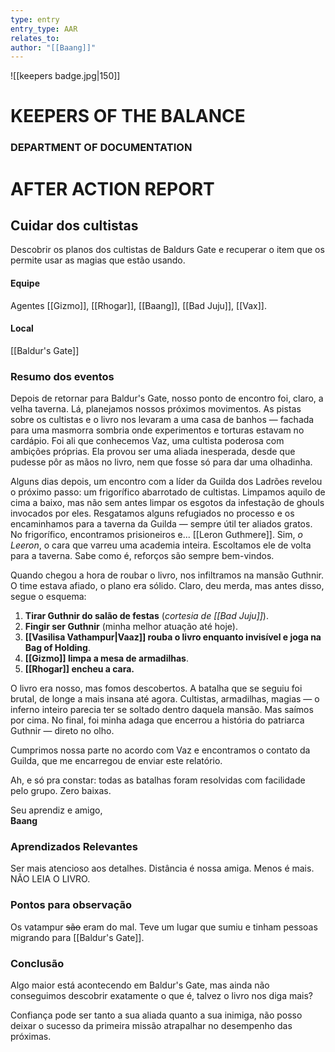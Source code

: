 ```yaml
---
type: entry
entry_type: AAR
relates_to:
author: "[[Baang]]"
---
```

![[keepers badge.jpg|150]]
# KEEPERS OF THE BALANCE 
### DEPARTMENT OF DOCUMENTATION
# AFTER ACTION REPORT

## Cuidar dos cultistas
Descobrir os planos dos cultistas de Baldurs Gate e recuperar o item que os permite usar as magias que estão usando. 
#### Equipe
Agentes [[Gizmo]], [[Rhogar]], [[Baang]], [[Bad Juju]], [[Vax]].
#### Local
[[Baldur's Gate]]
### Resumo dos eventos

Depois de retornar para Baldur's Gate, nosso ponto de encontro foi, claro, a velha taverna. Lá, planejamos nossos próximos movimentos. As pistas sobre os cultistas e o livro nos levaram a uma casa de banhos — fachada para uma masmorra sombria onde experimentos e torturas estavam no cardápio. Foi ali que conhecemos Vaz, uma cultista poderosa com ambições próprias. Ela provou ser uma aliada inesperada, desde que pudesse pôr as mãos no livro, nem que fosse só para dar uma olhadinha.

Alguns dias depois, um encontro com a líder da Guilda dos Ladrões revelou o próximo passo: um frigorífico abarrotado de cultistas. Limpamos aquilo de cima a baixo, mas não sem antes limpar os esgotos da infestação de ghouls invocados por eles. Resgatamos alguns refugiados no processo e os encaminhamos para a taverna da Guilda — sempre útil ter aliados gratos. No frigorífico, encontramos prisioneiros e... [[Leron Guthmere]]. Sim, _o Leeron_, o cara que varreu uma academia inteira. Escoltamos ele de volta para a taverna. Sabe como é, reforços são sempre bem-vindos.

Quando chegou a hora de roubar o livro, nos infiltramos na mansão Guthnir. O time estava afiado, o plano era sólido. Claro, deu merda, mas antes disso, segue o esquema:

1. **Tirar Guthnir do salão de festas** (_cortesia de [[Bad Juju]]_).
2. **Fingir ser Guthnir** (minha melhor atuação até hoje).
3. **[[Vasilisa Vathampur|Vaaz]] rouba o livro enquanto invisível e joga na Bag of Holding**.
4. **[[Gizmo]] limpa a mesa de armadilhas**.
5. **[[Rhogar]] encheu a cara.**

O livro era nosso, mas fomos descobertos. A batalha que se seguiu foi brutal, de longe a mais insana até agora. Cultistas, armadilhas, magias — o inferno inteiro parecia ter se soltado dentro daquela mansão. Mas saímos por cima. No final, foi minha adaga que encerrou a história do patriarca Guthnir — direto no olho.

Cumprimos nossa parte no acordo com Vaz e encontramos o contato da Guilda, que me encarregou de enviar este relatório.

Ah, e só pra constar: todas as batalhas foram resolvidas com facilidade pelo grupo. Zero baixas.

Seu aprendiz e amigo,  
**Baang**

### Aprendizados Relevantes
Ser mais atencioso aos detalhes. 
Distância é nossa amiga.
Menos é mais.
NÃO LEIA O LIVRO.

### Pontos para observação
Os vatampur ~~são~~ eram do mal. Teve um lugar que sumiu e tinham pessoas migrando para [[Baldur's Gate]].

### Conclusão
Algo maior está acontecendo em Baldur's Gate, mas ainda não conseguimos descobrir exatamente o que é, talvez o livro nos diga mais?

Confiança pode ser tanto a sua aliada quanto a sua inimiga, não posso deixar o sucesso da primeira missão atrapalhar no desempenho das próximas.